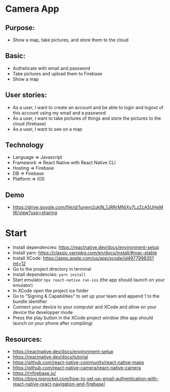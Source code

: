 # Camera App

## Purpose:

* Show a map, take pictures, and store them to the cloud

## Basic: 

* Autheticate with email and password
* Take pictures and upload them to Firebase
* Show a map


## User stories: 

* As a user, I want to create an account and be able to login and logout of this account using my email and a password
* As a user, I want to take pictures of things and store the pictures to the cloud (firebase)
* As a user, I want to see on a map

## Technology

* Language => Javascript 
* Framework => React Native with React Native CLI
* Hosting => Firebase 
* DB => Firebase 
* Platform => IOS

## Demo 

* https://drive.google.com/file/d/1unem2ukIN_1JRRrMNjXy7LzZcA5UHeMW/view?usp=sharing

# Start
* Install dependencies: https://reactnative.dev/docs/environment-setup
* Install yarn: https://classic.yarnpkg.com/en/docs/install/#mac-stable
* Install XCode: https://apps.apple.com/us/app/xcode/id497799835?mt=12
* Go to the project directory in terminal
* Install dependencies: ```yarn install```
* Start emulator ```npx react-native run-ios``` (the app should launch on your emulator)
* In XCode open the project ios folder
* Go to "Signing & Capabilities" to set up your team and append 1 to the bundle identifier
* Connect your device to your computer and XCode and allow on your device the developper mode
* Press the play button in the XCode project window (the app should launch on your phone after compiling)


## Resources:

* https://reactnative.dev/docs/environment-setup
* https://reactnative.dev/docs/tutorial
* https://github.com/react-native-community/react-native-maps
* https://github.com/react-native-camera/react-native-camera
* https://rnfirebase.io/
* https://blog.logrocket.com/how-to-set-up-email-authentication-with-react-native-react-navigation-and-firebase/
